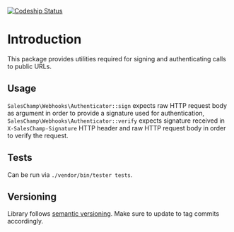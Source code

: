 [![Codeship Status](https://www.codeship.io/projects/d57af290-cff9-0132-6afb-7637bc41f5cd/status)](https://www.codeship.io/projects/76883)

# Introduction

This package provides utilities required for signing and authenticating calls to public URLs.

## Usage

`SalesChamp\Webhooks\Authenticator::sign` expects raw HTTP request body as argument in order to provide a signature used for authentication, `SalesChamp\Webhooks\Authenticator::verify` expects signature received in `X-SalesChamp-Signature` HTTP header and raw HTTP request body in order to verify the request.

## Tests

Can be run via `./vendor/bin/tester tests`.

## Versioning

Library follows [semantic versioning](http://semver.org/). Make sure to update to tag commits accordingly.
